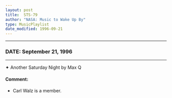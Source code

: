 ```yaml
---
layout: post
title:  STS-79
author: "NASA: Music to Wake Up By"
type: MusicPlaylist
date_modified: 1996-09-21
---
```


----
### DATE: September 21, 1996
----
✦ Another Saturday Night by Max Q

#### Comment:
* Carl Walz is a member.
